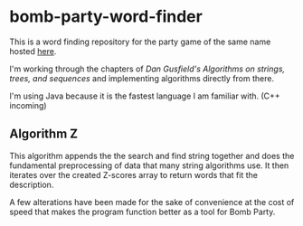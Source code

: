 # **bomb-party-word-finder**
This is a word finding repository for the party game of the same name hosted [here](https://jklm.fun).

I'm working through the chapters of *Dan Gusfield's Algorithms on strings, trees, and sequences* and implementing algorithms directly from there. 

I'm using Java because it is the fastest language I am familiar with. (C++ incoming)

## **Algorithm Z**

This algorithm appends the the search and find string together and does the fundamental preprocessing of data that many string algorithms use. It then iterates over the created Z-scores array to return words that fit the description.

A few alterations have been made for the sake of convenience at the cost of speed that makes the program function better as a tool for Bomb Party.
